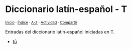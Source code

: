 # Diccionario latín-español - T
<sup>[Inicio](https://github.com/jucardus/jucardus.github.io/blob/main/readme.md) · [Índice](https://github.com/jucardus/jucardus.github.io/blob/main/indices/latin-espanol.md) · [A-Z](https://github.com/jucardus/jucardus.github.io/blob/main/indices/alfabetico.md) · [Actividad](https://github.com/jucardus/jucardus.github.io/blob/main/indices/actividad.md) · [Compartir](https://x.com/intent/tweet?text=Entradas%20del%20Diccionario%20lat%C3%ADn-espa%C3%B1ol%20iniciadas%20en%20T.%0A%E2%86%92%20https%3A%2F%2Fgithub.com%2Fjucardus%2Frepo%2Fblob%2Fmain%2Findices%2Flatin-espanol-t.md%0A%0A%23ltn_espnl_jucardus%20%23indcs_jucardus%0A%40jucardus)</sup>

Entradas del diccionario latín-español iniciadas en T.

* [tū](https://github.com/jucardus/jucardus.github.io/blob/main/contenido/25/04/24/tu.md)
